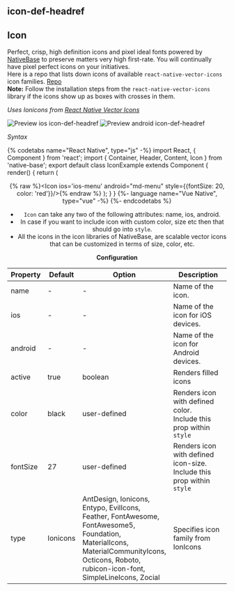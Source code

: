 ## icon-def-headref
## Icon

Perfect, crisp, high definition icons and pixel ideal fonts powered by <a href="https://nativebase.io/">NativeBase</a> to preserve matters very high first-rate. You will continually have pixel perfect icons on your initiatives.<br />
Here is a repo that lists down icons of available `react-native-vector-icons` icon families. [Repo](https://github.com/GeekyAnts/NativeBase-VectorIconApp)<br />
**Note:** Follow the installation steps from the `react-native-vector-icons` library if the icons show up as boxes with crosses in them.

*Uses Ionicons from [React Native Vector Icons](https://github.com/oblador/react-native-vector-icons)*

![Preview ios icon-def-headref](https://raw.githubusercontent.com/GeekyAnts/NativeBase-KitchenSink/v2.6.1/screenshots/ios/icons.png)
![Preview android icon-def-headref](https://raw.githubusercontent.com/GeekyAnts/NativeBase-KitchenSink/v2.6.1/screenshots/android/icons.png)

*Syntax*

{% codetabs name="React Native", type="js" -%}
import React, { Component } from 'react';
import { Container, Header, Content, Icon } from 'native-base';
export default class IconExample extends Component {
  render() {
    return (
      <Container>
        <Header />
        <Content>
          <Icon name='home' />
          {% raw %}<Icon ios='ios-menu' android="md-menu" style={{fontSize: 20, color: 'red'}}/>{% endraw %}
          <Icon type="FontAwesome" name="home" />
        </Content>
      </Container>
    );
  }
}
{%- language name="Vue Native", type="vue" -%}
<template>
  <nb-container>
    <nb-header />
    <nb-content>
      <nb-icon name='home' />
      <nb-icon ios="ios-menu" android="md-menu" :style="{ fontSize: 20, color: 'red' }" />
      <nb-icon type="FontAwesome" name="home"/>
    </nb-content>
  </nb-container>
</template>
{%- endcodetabs %}
<br />


* <code>Icon</code> can take any two of the following attributes: name, ios, android.
* In case if you want to include icon with custom color, size etc then that should go into <code>style</code>.
* All the icons in the icon libraries of NativeBase, are scalable vector icons that can be customized in terms of size, color, etc.

**Configuration**

<table class = "table table-bordered">
        <thead>
            <tr>
                <th>Property</th>
                <th>Default</th>
                <th>Option</th>
                <th width="50%">
                    Description
                </th>
            </tr>
        </thead>
        <tbody>
            <tr>
                <td>name</td>
                <td> - </td>
                <td> - </td>
                <td>Name of the icon.</td>
            </tr>
            <tr>
                <td>ios</td>
                <td> - </td>
                <td> - </td>
                <td>Name of the icon for iOS devices.</td>
            </tr>
            <tr>
                <td>android</td>
                <td> - </td>
                <td> - </td>
                <td>Name of the icon for Android devices.</td>
            </tr>
            <tr>
                <td>active</td>
                <td>true</td>
                <td>boolean</td>
                <td>Renders filled icons</td>
            </tr>
            <tr>
                <td>color</td>
                <td>black</td>
                <td>user-defined</td>
                <td>
                    Renders icon with defined color.<br />
                    Include this prop within <code>style</code>
                </td>
            </tr>
            <tr>
                <td>fontSize</td>
                <td>27</td>
                <td>user-defined</td>
                <td>
                    Renders icon with defined icon-size.<br />
                    Include this prop within <code>style</code>
                </td>
            </tr>
            <tr>
                <td>type</td>
                <td>Ionicons</td>
                <td>AntDesign, Ionicons, Entypo, EvilIcons, Feather, FontAwesome, FontAwesome5, Foundation, MaterialIcons, MaterialCommunityIcons, Octicons, Roboto, rubicon-icon-font, SimpleLineIcons, Zocial</td>
                <td>Specifies icon family from IonIcons</td>
            </tr>
        </tbody>
    </table>
     <p>
    <div id="" class="mobileDevice" style="background: url(&quot;https://docs.nativebase.io/docs/assets/iosphone.png&quot;) no-repeat; padding: 63px 20px 100px 15px; width: 292px; height: 600px;margin:0 auto;float:none;">
        <img src="https://raw.githubusercontent.com/GeekyAnts/NativeBase-KitchenSink/v2.6.1/screenshots/ios/icons.png" alt="" style="display:block !important" />
    </div>
</p>
    <br />
